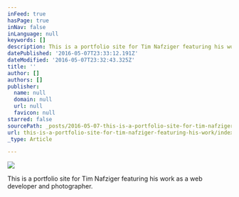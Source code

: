 ```yaml
---
inFeed: true
hasPage: true
inNav: false
inLanguage: null
keywords: []
description: This is a portfolio site for Tim Nafziger featuring his work as a web developer and photographer.
datePublished: '2016-05-07T23:33:12.191Z'
dateModified: '2016-05-07T23:32:43.325Z'
title: ''
author: []
authors: []
publisher:
  name: null
  domain: null
  url: null
  favicon: null
starred: false
sourcePath: _posts/2016-05-07-this-is-a-portfolio-site-for-tim-nafziger-featuring-his-work.md
url: this-is-a-portfolio-site-for-tim-nafziger-featuring-his-work/index.html
_type: Article

---
```

![](https://the-grid-user-content.s3-us-west-2.amazonaws.com/88b87384-fc9f-4114-8957-c2d346df7fae.jpg)

This is a portfolio site for Tim Nafziger featuring his work as a web developer and photographer.